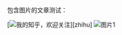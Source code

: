 包含图片的文章测试：

[![](love_timer/pics/download.jpg "我的知乎，欢迎关注")][zhihu]
![](love_timer/pics/download.jpg "图片1")
